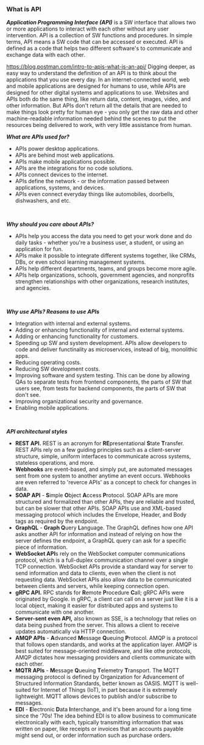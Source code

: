 ### What is API
***Application Programming Interface (API)*** is a SW interface that allows two or more applications to interact with each other without any user intervention. API is a collection of SW functions and procedures. In simple terms, API means a SW code that can be accessed or executed. API is defined as a code that helps two different software's to communicate and exchange data with each other.

https://blog.postman.com/intro-to-apis-what-is-an-api/
Digging deeper, as easy way to understand the definition of an API is to think about the applications that you use every day. In an internet-connected world, web and mobile applications are designed for humans to use, while APIs are designed for other digital systems and applications to use. Websites and APIs both do the same thing, like return data, content, images, video, and other information. But APIs don't return all the details that are needed to make things look pretty for human eye - you only get the raw data and other machine-readable information needed behind the scenes to put the resources being delivered to work, with very little assistance from human.
<br>

***What are APIs used for?***
- APIs power desktop applications.
- APIs are behind most web applications.
- APIs make mobile applications possible.
- APIs are the integrations for no code solutions.
- APIs connect devices to the internet.
- APIs define the network - or the information passed between applications, systems, and devices.
- APIs even connect everyday things like automobiles, doorbells, dishwashers, and etc.
<br>

***Why should you care about APIs?***
- APIs help you access the data you need to get your work done and do daily tasks - whether you're a business user, a student, or using an application for fun.
- APIs make it possible to integrate different systems together, like CRMs, DBs, or even school learning management systems.
- APIs help different departments, teams, and groups become more agile.
- APIs help organizations, schools, government agencies, and nonprofits strengthen relationships with other organizations, research institutes, and agencies.
<br>

***Why use APIs? Reasons to use APIs***
- Integration with internal and external systems.
- Adding or enhancing functionality of internal and external systems.
- Adding or enhancing functionality for customers.
- Speeding up SW and system development. APIs allow developers to code and deliver functinality as microservices, instead of big, monolithic apps.
- Reducing operating costs. 
- Reducing SW development costs.
- Improving software and system testing. This can be done by allowing QAs to separate tests from frontend components, the parts of SW that users see, from tests for backend components, the parts of SW that don't see.
- Improving organizational security and governance.
- Enabling mobile applications. 
<br>

***API architectural styles***
- **REST API.** REST is an acronym for **RE**presentational **S**tate **T**ransfer. REST APIs rely on a few guiding principles such as a client-server structure, simple, uniform interfaces to communicate across systems, stateless operations, and more.
- **Webhooks** are event-based, and simply put, are automated messages sent from one system to another anytime an event occurs. Webhooks are even referred to 'reverce APIs' as a concept to check for changes in data.
- **SOAP API** - **S**imple **O**bject **A**ccess **P**rotocol. SOAP APIs are more structured and formalized than other APIs, they are reliable and trusted, but can be slower that other APIs. SOAP APIs use and XML-based messaging protocol which includes the Envelope, Header, and Body tags as required by the endpoint.
- **GraphQL** - **Graph Q**uery **L**anguage. The GraphQL defines how one API asks another API for information and instead of relying on how the server defines the endpoint, a GraphQL query can ask for a specific piece of information.
- **WebSocket API**s rely on the WebSocket computer communications protocol, which is a full-duplex communication channel over a single TCP connection. WebSocket APIs provide a standard way for server to send information and data to clients, even when the client is not requesting data. WebSocket APIs also allow data to be communicated between clients and servers, while keeping connection open.
- **gRPC API.** RPC stands for **R**emote **P**rocedure **C**all; gRPC APIs were originated by Google. in gRPC, a client can call on a server just like it is a local object, making it easier for distributed apps and systems to communicate with one another.
- **Server-sent even API,** also known as SSE, is a technology that relies on data being pushed from the server. This allows a client to receive updates automatically via HTTP connection.
- **AMQP APIs** - **A**dvanced **M**essage **Q**ueuing **P**rotocol. AMQP is a protocol that follows open standards, and works at the application layer. AMQP is best suited for message-oriented middleware, and like othe protocols, AMQP dictates how messaging providers and clients communicate with each other.
- **MQTR APIs** - **M**essage **Q**ueuing **T**elemetry **T**ransport. The MQTT messaging protocol is defined by Organization for Advancement of Structured Information Standards, better known  as OASIS. MQTT is well-suited for Internet of Things (IoT), in part because it is extremely lightweight. MQTT allows devices to publish and/or subscribe to messages.
- **EDI** - **E**lectronic **D**ata **I**nterchange, and it's been around for a long time since the '70s! The idea behind EDI is to allow business to communicate electronically with each, typically transmitting information that was written on paper, like receipts or invoices that an accounts payable might send out, or order information such as purchase orders.